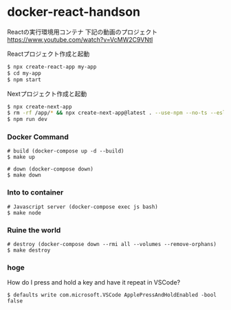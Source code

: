 # docker-react-handson
Reactの実行環境用コンテナ
下記の動画のプロジェクト
https://www.youtube.com/watch?v=VcMW2C9VNtI

Reactプロジェクト作成と起動
```bash
$ npx create-react-app my-app
$ cd my-app
$ npm start
```
Nextプロジェクト作成と起動
```bash
$ npx create-next-app
$ rm -rf /app/* && npx create-next-app@latest . --use-npm --no-ts --eslint
$ npm run dev
```

### Docker Command
```
# build (docker-compose up -d --build)
$ make up

# down (docker-compose down)
$ make down
```

### Into to container
```
# Javascript server (docker-compose exec js bash)
$ make node
```


### Ruine the world
```
# destroy (docker-compose down --rmi all --volumes --remove-orphans)
$ make destroy
```


### hoge
How do I press and hold a key and have it repeat in VSCode?
```
$ defaults write com.microsoft.VSCode ApplePressAndHoldEnabled -bool false

```
